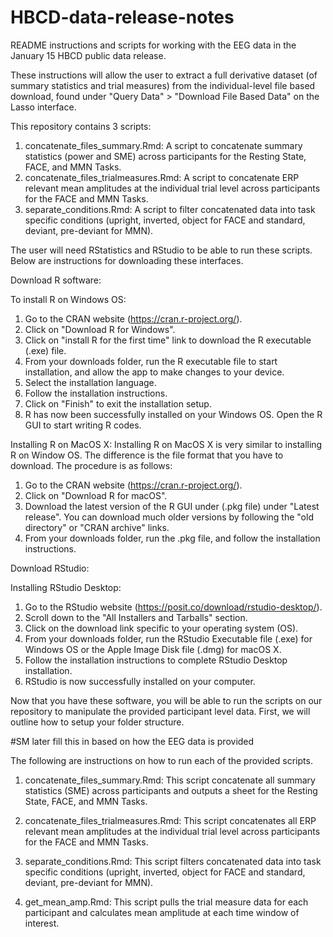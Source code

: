 # HBCD-data-release-notes
README instructions and scripts for working with the EEG data in the January 15 HBCD public data release.

These instructions will allow the user to extract a full derivative dataset (of summary statistics and trial measures) from the individual-level file based download, found under "Query Data" > "Download File Based Data" on the Lasso interface. 

This repository contains 3 scripts: 
1. concatenate_files_summary.Rmd: A script to concatenate summary statistics (power and SME) across participants for the Resting State, FACE, and MMN Tasks.
2. concatenate_files_trialmeasures.Rmd: A script to concatenate ERP relevant mean amplitudes at the individual trial level across participants for the FACE and MMN Tasks.
3. separate_conditions.Rmd: A script to filter concatenated data into task specific conditions (upright, inverted, object for FACE and standard, deviant, pre-deviant for MMN).

The user will need RStatistics and RStudio to be able to run these scripts. Below are instructions for downloading these interfaces. 

Download R software: 

To install R on Windows OS:

1. Go to the CRAN website (https://cran.r-project.org/).
2. Click on "Download R for Windows".
3. Click on "install R for the first time" link to download the R executable (.exe) file.
4. From your downloads folder, run the R executable file to start installation, and allow the app to make changes to your device.
5. Select the installation language.
6. Follow the installation instructions.
7. Click on "Finish" to exit the installation setup.
8. R has now been successfully installed on your Windows OS. Open the R GUI to start writing R codes.

Installing R on MacOS X:
Installing R on MacOS X is very similar to installing R on Window OS. The difference is the file format that you have to download. The procedure is as follows:

1. Go to the CRAN website (https://cran.r-project.org/).
2. Click on "Download R for macOS".
3. Download the latest version of the R GUI under (.pkg file) under "Latest release". You can download much older versions by following the "old directory" or "CRAN archive" links.
4. From your downloads folder, run the .pkg file, and follow the installation instructions.


Download RStudio: 

Installing RStudio Desktop:

1. Go to the RStudio website (https://posit.co/download/rstudio-desktop/).
2. Scroll down to the "All Installers and Tarballs" section. 
3. Click on the download link specific to your operating system (OS). 
4. From your downloads folder, run the RStudio Executable file (.exe) for Windows OS or the Apple Image Disk file (.dmg) for macOS X.
5. Follow the installation instructions to complete RStudio Desktop installation.
6. RStudio is now successfully installed on your computer.


Now that you have these software, you will be able to run the scripts on our repository to manipulate the provided participant level data. First, we will outline how to setup your folder structure. 

#SM later fill this in based on how the EEG data is provided

The following are instructions on how to run each of the provided scripts. 

1. concatenate_files_summary.Rmd:
This script concatenate all summary statistics (SME) across participants and outputs a sheet for the Resting State, FACE, and MMN Tasks. 

2. concatenate_files_trialmeasures.Rmd:
This script concatenates all ERP relevant mean amplitudes at the individual trial level across participants for the FACE and MMN Tasks.

3. separate_conditions.Rmd: 
This script filters concatenated data into task specific conditions (upright, inverted, object for FACE and standard, deviant, pre-deviant for MMN).

4. get_mean_amp.Rmd: 
This script pulls the trial measure data for each participant and calculates mean amplitude at each time window of interest. 


